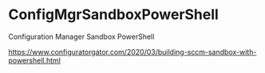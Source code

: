 # ConfigMgrSandboxPowerShell
Configuration Manager Sandbox PowerShell

https://www.configuratorgator.com/2020/03/building-sccm-sandbox-with-powershell.html
